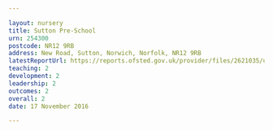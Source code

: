 ```yaml
---

layout: nursery
title: Sutton Pre-School
urn: 254300
postcode: NR12 9RB
address: New Road, Sutton, Norwich, Norfolk, NR12 9RB
latestReportUrl: https://reports.ofsted.gov.uk/provider/files/2621035/urn/254300.pdf
teaching: 2
development: 2
leadership: 2
outcomes: 2
overall: 2
date: 17 November 2016

---
```

